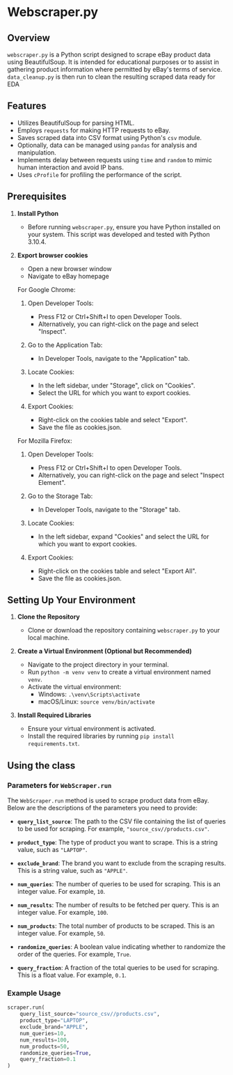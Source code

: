 # Webscraper.py

## Overview
`webscraper.py` is a Python script designed to scrape eBay product data using BeautifulSoup. It is intended for educational purposes or to assist in gathering product information where permitted by eBay's terms of service.
`data_cleanup.py` is then run to clean the resulting scraped data ready for EDA
 

## Features
- Utilizes BeautifulSoup for parsing HTML.
- Employs `requests` for making HTTP requests to eBay.
- Saves scraped data into CSV format using Python's `csv` module.
- Optionally, data can be managed using `pandas` for analysis and manipulation.
- Implements delay between requests using `time` and `random` to mimic human interaction and avoid IP bans.
- Uses `cProfile` for profiling the performance of the script.

## Prerequisites

1. **Install Python**
   - Before running `webscraper.py`, ensure you have Python installed on your system. This script was developed and tested with Python 3.10.4.

2. **Export browser cookies**
   - Open a new browser window
   - Navigate to eBay homepage
 
   For Google Chrome:
     1. Open Developer Tools:
         - Press F12 or Ctrl+Shift+I to open Developer Tools.
         - Alternatively, you can right-click on the page and select "Inspect".

     2. Go to the Application Tab:
         - In Developer Tools, navigate to the "Application" tab.

     3. Locate Cookies:
         - In the left sidebar, under "Storage", click on "Cookies".
         - Select the URL for which you want to export cookies.

     4. Export Cookies:
         - Right-click on the cookies table and select "Export".
         - Save the file as cookies.json.  

   For Mozilla Firefox:
     1. Open Developer Tools:
         - Press F12 or Ctrl+Shift+I to open Developer Tools.
         - Alternatively, you can right-click on the page and select "Inspect Element".

     2. Go to the Storage Tab:
         - In Developer Tools, navigate to the "Storage" tab.

     3. Locate Cookies:
         - In the left sidebar, expand "Cookies" and select the URL for which you want to export cookies.

     4. Export Cookies:
         - Right-click on the cookies table and select "Export All".
         - Save the file as cookies.json.


## Setting Up Your Environment
1. **Clone the Repository**
   - Clone or download the repository containing `webscraper.py` to your local machine.

2. **Create a Virtual Environment (Optional but Recommended)**
   - Navigate to the project directory in your terminal.
   - Run `python -m venv venv` to create a virtual environment named `venv`.
   - Activate the virtual environment:
     - Windows: `.\venv\Scripts\activate`
     - macOS/Linux: `source venv/bin/activate`

3. **Install Required Libraries**
   - Ensure your virtual environment is activated.
   - Install the required libraries by running `pip install requirements.txt`.

## Using the class
### Parameters for `WebScraper.run`

The `WebScraper.run` method is used to scrape product data from eBay. Below are the descriptions of the parameters you need to provide:

- **`query_list_source`**: The path to the CSV file containing the list of queries to be used for scraping. For example, `"source_csv//products.csv"`.

- **`product_type`**: The type of product you want to scrape. This is a string value, such as `"LAPTOP"`.

- **`exclude_brand`**: The brand you want to exclude from the scraping results. This is a string value, such as `"APPLE"`.

- **`num_queries`**: The number of queries to be used for scraping. This is an integer value. For example, `10`.

- **`num_results`**: The number of results to be fetched per query. This is an integer value. For example, `100`.

- **`num_products`**: The total number of products to be scraped. This is an integer value. For example, `50`.

- **`randomize_queries`**: A boolean value indicating whether to randomize the order of the queries. For example, `True`.

- **`query_fraction`**: A fraction of the total queries to be used for scraping. This is a float value. For example, `0.1`.

### Example Usage

```python
scraper.run(
    query_list_source="source_csv//products.csv",
    product_type="LAPTOP",
    exclude_brand="APPLE",
    num_queries=10,
    num_results=100,
    num_products=50,
    randomize_queries=True,
    query_fraction=0.1
)
